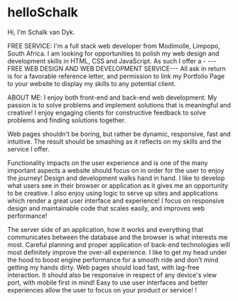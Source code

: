 # helloSchalk

Hi, I'm Schalk van Dyk. 

FREE SERVICE: 
I'm a full stack web developer from Modimolle, Limpopo, South Africa. I am looking for opportunities to polish my web design and development skills in HTML, CSS and JavaScript. As such I offer a - ---FREE WEB DESIGN AND WEB DEVELOPMENT SERVICE--- All ask in return is for a favorable reference letter, and permission to link my Portfolio Page to your website to display my skills to any potential client. 

ABOUT ME: 
I enjoy both front-end and back-end web development. My passion is to solve problems and implement solutions that is meaningful and creative! I enjoy engaging clients for constructive feedback to solve problems and finding solutions together. 

Web pages shouldn't be boring, but rather be dynamic, responsive, fast and intuitive. The result should be smashing as it reflects on my skills and the service I offer.

Functionality impacts on the user experience and is one of the many important aspects a website should focus on in order for the user to enjoy the journey! Design and development walks hand in hand. I like to develop what users see in their browser or application as it gives me an opportunity to be creative. I also enjoy using logic to serve up sites and applications which render a great user interface and experience! I focus on responsive design and maintainable code that scales easily, and improves web performance! 

The server side of an application, how it works and everything that communicates between the database and the browser is what interests me most. Careful planning and proper application of back-end technologies will most definitely improve the over-all experience. I like to get my head under the hood to boost engine performance for a smooth ride and don't mind getting my hands dirty. Web pages should load fast, with lag-free interaction. It should also be responsive in respect of any device's view port, with mobile first in mind! Easy to use user interfaces and better experiences allow the user to focus on your product or service! !
